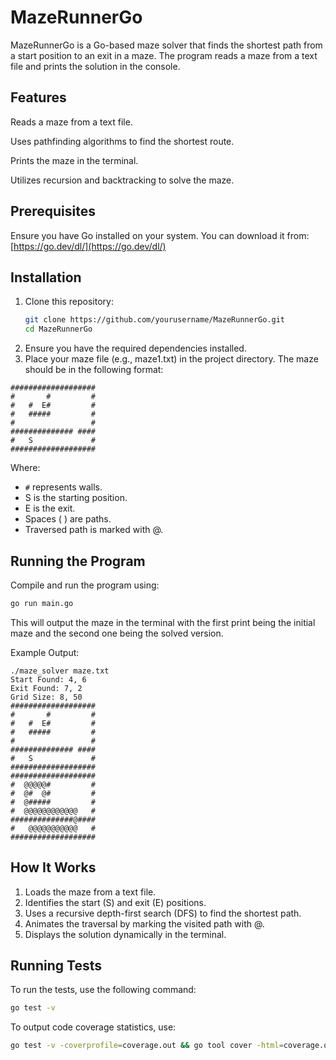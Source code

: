 # MazeRunnerGo

MazeRunnerGo is a Go-based maze solver that finds the shortest path from a start position to an exit in a maze. 
The program reads a maze from a text file and prints the solution in the console.

## Features
Reads a maze from a text file.

Uses pathfinding algorithms to find the shortest route.

Prints the maze in the terminal.

Utilizes recursion and backtracking to solve the maze.

## Prerequisites
Ensure you have Go installed on your system. You can download it from:
[https://go.dev/dl/](https://go.dev/dl/)

## Installation
1. Clone this repository:
    ```bash
    git clone https://github.com/yourusername/MazeRunnerGo.git
    cd MazeRunnerGo
    ```
2. Ensure you have the required dependencies installed.
3. Place your maze file (e.g., maze1.txt) in the project directory. The maze should be in the following format:

```plaintext
###################
#       #         #
#   #  E#         #
#   #####         #
#                 #
############## ####
#   S             #
###################
```

Where:
- `#` represents walls.
- S is the starting position.
- E is the exit.
- Spaces ( ) are paths.
- Traversed path is marked with @.

## Running the Program
Compile and run the program using:
```bash
go run main.go
```

This will output the maze in the terminal with the first print being the initial maze and the second one being the solved version.

Example Output:
```plaintext
./maze_solver maze.txt
Start Found: 4, 6
Exit Found: 7, 2
Grid Size: 8, 50
###################
#       #         #
#   #  E#         #
#   #####         #
#                 #
############## ####
#   S             #
###################
###################
#  @@@@@#         #
#  @#  @#         #
#  @#####         #
#  @@@@@@@@@@@@   #
##############@####
#   @@@@@@@@@@@   #
###################
```

## How It Works
1. Loads the maze from a text file.
2. Identifies the start (S) and exit (E) positions.
3. Uses a recursive depth-first search (DFS) to find the shortest path.
4. Animates the traversal by marking the visited path with @.
5. Displays the solution dynamically in the terminal.

## Running Tests
To run the tests, use the following command:
```bash
go test -v
```

To output code coverage statistics, use:
```bash
go test -v -coverprofile=coverage.out && go tool cover -html=coverage.out
```

